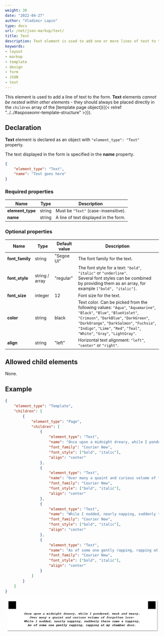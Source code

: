 ```yaml
---
weight: 30
date: "2022-04-27"
author: "Vladimir Lapin"
type: docs
url: /net/json-markup/text/
title: Text
description: Text element is used to add one or more lines of text to the form.
keywords:
- layout
- markup
- template
- design
- form
- JSON
- text
---
```


This element is used to add a line of text to the form. **Text** elements _cannot be nested within other elements_ - they should always be placed directly in the `children` array of the [template page object]({{< relref "../../#asposeomr-template-structure" >}}).

## Declaration

**Text** element is declared as an object with `"element_type": "Text"` property.

The text displayed in the form is specified in the **name** property.

```json
{
	"element_type": "Text",
	"name": "Text goes here"
}
```

### Required properties

Name | Type | Description
---- | ---- | -----------
**element_type** | string | Must be `"Text"` (case-insensitive).
**name** | string | A line of text displayed in the form.

### Optional properties

Name | Type | Default value | Description
---- | ---- | ------------- | -----------
**font_family** | string | "Segoe UI" | The font family for the text.
**font_style** | string / array | "regular" | The font style for a text: `"bold"`, `"italic"` or `"underline"`.<br />Several font styles can be combined by providing them as an array, for example `["bold", "italic"]`.
**font_size** | integer | 12 | Font size for the text.
**color** | string | black | Text color. Can be picked from the following values: `"Aqua"`, `"Aquamarine"`, `"Black"`, `"Blue"`, `"BlueViolet"`, `"Crimson"`, `"DarkBlue"`, `"DarkGreen"`, `"DarkOrange"`, `"DarkSalmon"`, `"Fuchsia"`, `"Indigo"`, `"Lime"`, `"Red"`, `"Teal"`, `"White"`, `"Gray"`, `"LightGray"`.
**align** | string | "left" | Horizontal text alignment: `"left"`, `"center"` or `"right"`.

## Allowed child elements

None.

## **Example**

```json
{
	"element_type": "Template",
	"children": [
		{
			"element_type": "Page",
			"children": [
				{
					"element_type": "Text",
					"name": "Once upon a midnight dreary, while I pondered, weak and weary,",
					"font_family": "Courier New",
					"font_style": ["bold", "italic"],
					"align": "center"
				},
				{
					"element_type": "Text",
					"name": "Over many a quaint and curious volume of forgotten lore-",
					"font_family": "Courier New",
					"font_style": ["bold", "italic"],
					"align": "center"
				},
				{
					"element_type": "Text",
					"name": "While I nodded, nearly napping, suddenly there came a tapping,",
					"font_family": "Courier New",
					"font_style": ["bold", "italic"],
					"align": "center"
				},
				{
					"element_type": "Text",
					"name": "As of some one gently rapping, rapping at my chamber door.",
					"font_family": "Courier New",
					"font_style": ["bold", "italic"],
					"align": "center"
				}
			]
		}
	]
}
```

![Text](text.png)
